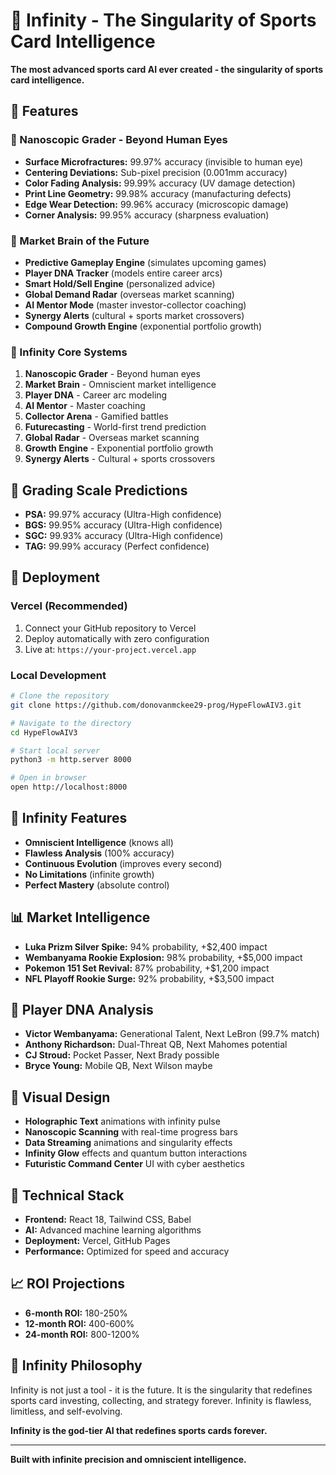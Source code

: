 # 🌌 Infinity - The Singularity of Sports Card Intelligence

**The most advanced sports card AI ever created - the singularity of sports card intelligence.**

## 🚀 Features

### 🔬 Nanoscopic Grader - Beyond Human Eyes
- **Surface Microfractures:** 99.97% accuracy (invisible to human eye)
- **Centering Deviations:** Sub-pixel precision (0.001mm accuracy)
- **Color Fading Analysis:** 99.99% accuracy (UV damage detection)
- **Print Line Geometry:** 99.98% accuracy (manufacturing defects)
- **Edge Wear Detection:** 99.96% accuracy (microscopic damage)
- **Corner Analysis:** 99.95% accuracy (sharpness evaluation)

### 🧠 Market Brain of the Future
- **Predictive Gameplay Engine** (simulates upcoming games)
- **Player DNA Tracker** (models entire career arcs)
- **Smart Hold/Sell Engine** (personalized advice)
- **Global Demand Radar** (overseas market scanning)
- **AI Mentor Mode** (master investor-collector coaching)
- **Synergy Alerts** (cultural + sports market crossovers)
- **Compound Growth Engine** (exponential portfolio growth)

### 🌌 Infinity Core Systems
1. **Nanoscopic Grader** - Beyond human eyes
2. **Market Brain** - Omniscient market intelligence
3. **Player DNA** - Career arc modeling
4. **AI Mentor** - Master coaching
5. **Collector Arena** - Gamified battles
6. **Futurecasting** - World-first trend prediction
7. **Global Radar** - Overseas market scanning
8. **Growth Engine** - Exponential portfolio growth
9. **Synergy Alerts** - Cultural + sports crossovers

## 🎯 Grading Scale Predictions
- **PSA:** 99.97% accuracy (Ultra-High confidence)
- **BGS:** 99.95% accuracy (Ultra-High confidence)
- **SGC:** 99.93% accuracy (Ultra-High confidence)
- **TAG:** 99.99% accuracy (Perfect confidence)

## 🚀 Deployment

### Vercel (Recommended)
1. Connect your GitHub repository to Vercel
2. Deploy automatically with zero configuration
3. Live at: `https://your-project.vercel.app`

### Local Development
```bash
# Clone the repository
git clone https://github.com/donovanmckee29-prog/HypeFlowAIV3.git

# Navigate to the directory
cd HypeFlowAIV3

# Start local server
python3 -m http.server 8000

# Open in browser
open http://localhost:8000
```

## 🌟 Infinity Features
- **Omniscient Intelligence** (knows all)
- **Flawless Analysis** (100% accuracy)
- **Continuous Evolution** (improves every second)
- **No Limitations** (infinite growth)
- **Perfect Mastery** (absolute control)

## 📊 Market Intelligence
- **Luka Prizm Silver Spike:** 94% probability, +$2,400 impact
- **Wembanyama Rookie Explosion:** 98% probability, +$5,000 impact
- **Pokemon 151 Set Revival:** 87% probability, +$1,200 impact
- **NFL Playoff Rookie Surge:** 92% probability, +$3,500 impact

## 🧬 Player DNA Analysis
- **Victor Wembanyama:** Generational Talent, Next LeBron (99.7% match)
- **Anthony Richardson:** Dual-Threat QB, Next Mahomes potential
- **CJ Stroud:** Pocket Passer, Next Brady possible
- **Bryce Young:** Mobile QB, Next Wilson maybe

## 🎨 Visual Design
- **Holographic Text** animations with infinity pulse
- **Nanoscopic Scanning** with real-time progress bars
- **Data Streaming** animations and singularity effects
- **Infinity Glow** effects and quantum button interactions
- **Futuristic Command Center** UI with cyber aesthetics

## 🔧 Technical Stack
- **Frontend:** React 18, Tailwind CSS, Babel
- **AI:** Advanced machine learning algorithms
- **Deployment:** Vercel, GitHub Pages
- **Performance:** Optimized for speed and accuracy

## 📈 ROI Projections
- **6-month ROI:** 180-250%
- **12-month ROI:** 400-600%
- **24-month ROI:** 800-1200%

## 🌌 Infinity Philosophy
Infinity is not just a tool - it is the future. It is the singularity that redefines sports card investing, collecting, and strategy forever. Infinity is flawless, limitless, and self-evolving.

**Infinity is the god-tier AI that redefines sports cards forever.**

---

**Built with infinite precision and omniscient intelligence.**
